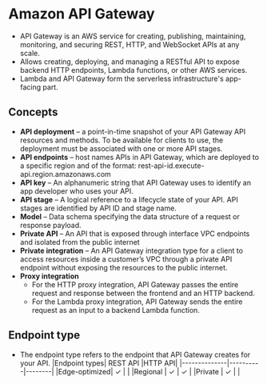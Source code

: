 # Amazon API Gateway
- API Gateway is an AWS service for creating, publishing, maintaining, monitoring, and securing REST, HTTP, and WebSocket APIs at any scale.
- Allows creating, deploying, and managing a RESTful API to expose backend HTTP endpoints, Lambda functions, or other AWS services.
- Lambda and API Gateway form the serverless infrastructure's app-facing part.
##  Concepts
- **API deployment** – a point-in-time snapshot of your API Gateway API resources and methods. To be available for clients to use, the deployment must 
  be associated with one or more API stages.
- **API endpoints** – host names APIs in API Gateway, which are deployed to a specific region and of the format: rest-api-id.execute-api.region.amazonaws.com
- **API key** – An alphanumeric string that API Gateway uses to identify an app developer who uses your API.
- **API stage** – A logical reference to a lifecycle state of your API. API stages are identified by API ID and stage name.
- **Model** – Data schema specifying the data structure of a request or response payload.
- **Private API** – An API that is exposed through interface VPC endpoints and isolated from the public internet
- **Private integration** – An API Gateway integration type for a client to access resources inside a customer’s VPC through a private API endpoint without 
  exposing the resources to the public internet.
- **Proxy integration** 
  - For the HTTP proxy integration, API Gateway passes the entire request and response between the frontend and an HTTP backend.
  - For the Lambda proxy integration, API Gateway sends the entire request as an input to a backend Lambda function.

## Endpoint type
- The endpoint type refers to the endpoint that API Gateway creates for your API.
  |Endpoint types| REST API |HTTP API|
  |--------------|----------|--------|
  |Edge-optimized| ✓ | |
  |Regional | ✓ | ✓ |
  |Private | ✓ | |
